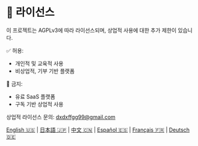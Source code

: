 # 📜 라이선스

이 프로젝트는 AGPLv3에 따라 라이선스되며, 상업적 사용에 대한 추가 제한이 있습니다.

✅ 허용:
- 개인적 및 교육적 사용
- 비상업적, 기부 기반 플랫폼

🚫 금지:
- 유료 SaaS 플랫폼
- 구독 기반 상업적 사용

상업적 라이선스 문의: dxdxffgg99@gmail.com

[English 🇺🇸](./LISENCE/license_en.md) | [日本語 🇯🇵](./LISENCE/license_ja.md) | [中文 🇨🇳](./LISENCE/license_zh.md) | [Español 🇪🇸](./LISENCE/license_es.md) | [Français 🇫🇷](./LISENCE/license_fr.md) | [Deutsch 🇩🇪](./LISENCE/license_de.md)

